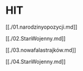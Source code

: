 # HIT

[[./01.narodzinyopozycji.md]]

[[./02.StanWojenny.md]]

[[./03.nowafalastrajków.md]]

[[./04.StanWojenny.md]]
